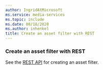 ```yaml
---
author: IngridAtMicrosoft
ms.service: media-services
ms.topic: include
ms.date: 08/18/2020
ms.author: inhenkel
title: Create an asset filter with REST
---
```


<!--Create an asset filter CLI-->

### Create an asset filter with REST

See the [REST API](/rest/api/media/account-filters/create-or-update) for creating an asset filter.
